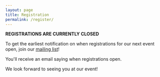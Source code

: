 ```yaml
---
layout: page
title: Registration
permalink: /register/
---
```


<!--
Registering for our next event is easy. All you need to do is to digitally fill out the following form:

 * [Canberra GPN Application Form][gpn application]

Then email the form through to [ASD](mailto:asd.acpi.outreach@defence.gov.au).

You will recieve a confirmation email once the registration process is complete.
--->


**REGISTRATIONS ARE CURRENTLY CLOSED**

To get the earliest notification on when registrations for our next event open, join our [mailing list][mail]!

You'll receive an email saying when registrations open. 



[gpn application]:/static/doc/GPN_Application_Form.pdf

[mail]:https://docs.google.com/forms/viewform?bc=transparent&embedded=true&f=%2522Lucida%2BGrande%2522%252C%2522Lucida%2BSans%2BUnicode%2522%252CArial%252Csans-serif&hl=en_GB&htc=%2523666666&id=13nTEojQRFfwiSdH_F57uU39IeOvI2xKvVUz5ZOzsXdc&lc=%25230000cc&pli=1&tc=%2523000000&ttl=0
We look forward to seeing you at our event!
